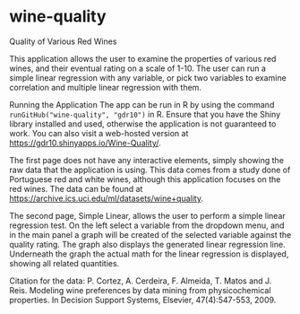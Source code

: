 # wine-quality
Quality of Various Red Wines

This application allows the user to examine the properties of various red wines, and their eventual rating on a scale of 1-10. The user can run a simple linear regression with any variable, or pick two variables to examine correlation and multiple linear regression with them.

Running the Application
The app can be run in R by using the command `runGitHub("wine-quality", "gdr10")` in R. Ensure that you have the Shiny library installed and used, otherwise the application is not guaranteed to work. You can also visit a web-hosted version at https://gdr10.shinyapps.io/Wine-Quality/.

The first page does not have any interactive elements, simply showing the raw data that the application is using. This data comes from a study done of Portuguese red and white wines, although this application focuses on the red wines. The data can be found at https://archive.ics.uci.edu/ml/datasets/wine+quality.

The second page, Simple Linear, allows the user to perform a simple linear regression test. On the left select a variable from the dropdown menu, and in the main panel a graph will be created of the selected variable against the quality rating. The graph also displays the generated linear regression line. Underneath the graph the actual math for the linear regression is displayed, showing all related quantities. 

Citation for the data:
P. Cortez, A. Cerdeira, F. Almeida, T. Matos and J. Reis.
Modeling wine preferences by data mining from physicochemical properties. In Decision Support Systems, Elsevier, 47(4):547-553, 2009.
